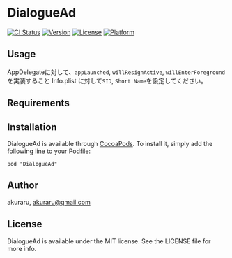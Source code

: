 # DialogueAd

[![CI Status](http://img.shields.io/travis/akuraru/DialogueAd.svg?style=flat)](https://travis-ci.org/akuraru/DialogueAd)
[![Version](https://img.shields.io/cocoapods/v/DialogueAd.svg?style=flat)](http://cocoadocs.org/docsets/DialogueAd)
[![License](https://img.shields.io/cocoapods/l/DialogueAd.svg?style=flat)](http://cocoadocs.org/docsets/DialogueAd)
[![Platform](https://img.shields.io/cocoapods/p/DialogueAd.svg?style=flat)](http://cocoadocs.org/docsets/DialogueAd)

## Usage

AppDelegateに対して、`appLaunched`, `willResignActive`, `willEnterForeground`を実装すること
Info.plist に対して`SID`, `Short Name`を設定してください。


## Requirements

## Installation

DialogueAd is available through [CocoaPods](http://cocoapods.org). To install
it, simply add the following line to your Podfile:

    pod "DialogueAd"

## Author

akuraru, akuraru@gmail.com

## License

DialogueAd is available under the MIT license. See the LICENSE file for more info.

